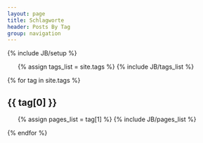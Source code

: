 ```yaml
---
layout: page
title: Schlagworte
header: Posts By Tag
group: navigation
---
```

{% include JB/setup %}

<ul class="tag_box inline">
  {% assign tags_list = site.tags %}  
  {% include JB/tags_list %}
</ul>


{% for tag in site.tags %} 
  <h2 id="{{ tag[0] }}-ref">{{ tag[0] }}</h2>
  <ul>
    {% assign pages_list = tag[1] %}  
    {% include JB/pages_list %}
  </ul>
{% endfor %}
